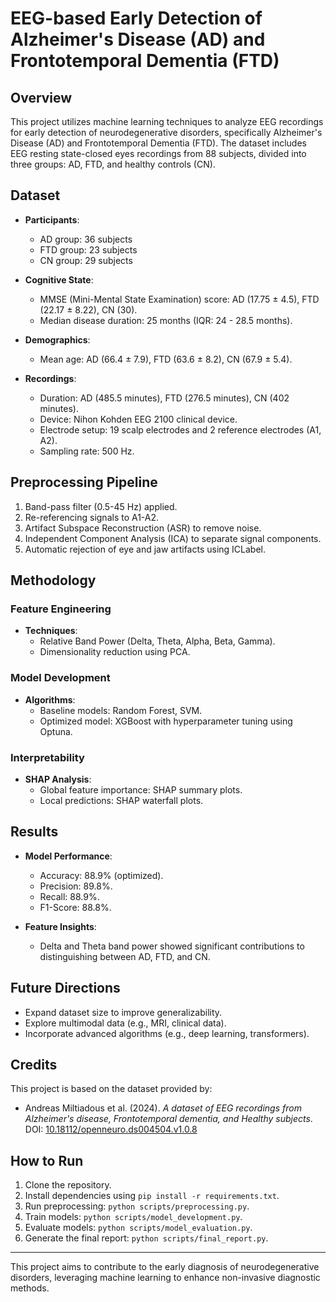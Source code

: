 # EEG-based Early Detection of Alzheimer's Disease (AD) and Frontotemporal Dementia (FTD)

## Overview
This project utilizes machine learning techniques to analyze EEG recordings for early detection of neurodegenerative disorders, specifically Alzheimer's Disease (AD) and Frontotemporal Dementia (FTD). The dataset includes EEG resting state-closed eyes recordings from 88 subjects, divided into three groups: AD, FTD, and healthy controls (CN).

## Dataset
- **Participants**:
  - AD group: 36 subjects
  - FTD group: 23 subjects
  - CN group: 29 subjects

- **Cognitive State**:
  - MMSE (Mini-Mental State Examination) score: AD (17.75 ± 4.5), FTD (22.17 ± 8.22), CN (30).
  - Median disease duration: 25 months (IQR: 24 - 28.5 months).

- **Demographics**:
  - Mean age: AD (66.4 ± 7.9), FTD (63.6 ± 8.2), CN (67.9 ± 5.4).

- **Recordings**:
  - Duration: AD (485.5 minutes), FTD (276.5 minutes), CN (402 minutes).
  - Device: Nihon Kohden EEG 2100 clinical device.
  - Electrode setup: 19 scalp electrodes and 2 reference electrodes (A1, A2).
  - Sampling rate: 500 Hz.

## Preprocessing Pipeline
1. Band-pass filter (0.5-45 Hz) applied.
2. Re-referencing signals to A1-A2.
3. Artifact Subspace Reconstruction (ASR) to remove noise.
4. Independent Component Analysis (ICA) to separate signal components.
5. Automatic rejection of eye and jaw artifacts using ICLabel.

## Methodology
### Feature Engineering
- **Techniques**:
  - Relative Band Power (Delta, Theta, Alpha, Beta, Gamma).
  - Dimensionality reduction using PCA.

### Model Development
- **Algorithms**:
  - Baseline models: Random Forest, SVM.
  - Optimized model: XGBoost with hyperparameter tuning using Optuna.

### Interpretability
- **SHAP Analysis**:
  - Global feature importance: SHAP summary plots.
  - Local predictions: SHAP waterfall plots.

## Results
- **Model Performance**:
  - Accuracy: 88.9% (optimized).
  - Precision: 89.8%.
  - Recall: 88.9%.
  - F1-Score: 88.8%.

- **Feature Insights**:
  - Delta and Theta band power showed significant contributions to distinguishing between AD, FTD, and CN.

## Future Directions
- Expand dataset size to improve generalizability.
- Explore multimodal data (e.g., MRI, clinical data).
- Incorporate advanced algorithms (e.g., deep learning, transformers).

## Credits
This project is based on the dataset provided by:
- Andreas Miltiadous et al. (2024). *A dataset of EEG recordings from Alzheimer's disease, Frontotemporal dementia, and Healthy subjects*. DOI: [10.18112/openneuro.ds004504.v1.0.8](https://doi.org/10.18112/openneuro.ds004504.v1.0.8)

## How to Run
1. Clone the repository.
2. Install dependencies using `pip install -r requirements.txt`.
3. Run preprocessing: `python scripts/preprocessing.py`.
4. Train models: `python scripts/model_development.py`.
5. Evaluate models: `python scripts/model_evaluation.py`.
6. Generate the final report: `python scripts/final_report.py`.

---

This project aims to contribute to the early diagnosis of neurodegenerative disorders, leveraging machine learning to enhance non-invasive diagnostic methods.
    

